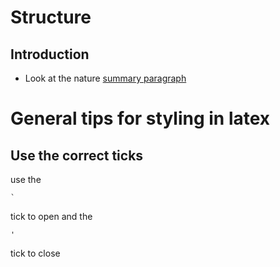 # Structure

## Introduction
- Look at the nature [summary paragraph](http://www.cbs.umn.edu/sites/default/files/public/downloads/Annotated_Nature_abstract.pdf)


# General tips for styling in latex

## Use the correct ticks
use the 
```
`
```
tick to open and the 
```
'
``` 
tick to close
